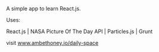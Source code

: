 A simple app to learn React.js.

Uses:

React.js | NASA Picture Of The Day API | Particles.js | Grunt


visit www.ambethoney.io/daily-space
